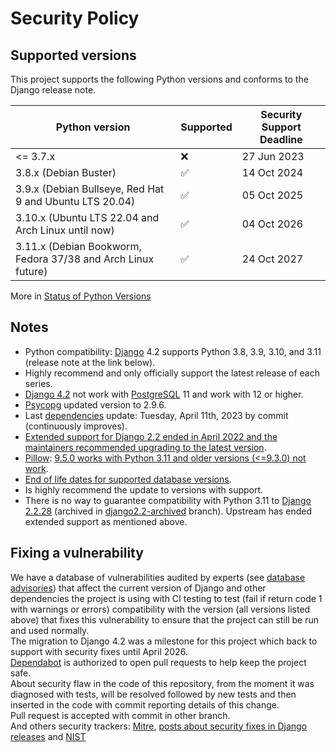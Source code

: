 # Security Policy

## Supported versions

This project supports the following Python versions and conforms to the Django release note.

| Python version                                                   | Supported          | Security Support Deadline |
|------------------------------------------------------------------|--------------------|---------------------------|
| <= 3.7.x                                                         | :x:                | 27 Jun 2023               |
| 3.8.x  (Debian Buster)                                           | :white_check_mark: | 14 Oct 2024               |
| 3.9.x  (Debian Bullseye, Red Hat 9 and Ubuntu LTS 20.04)         | :white_check_mark: | 05 Oct 2025               |
| 3.10.x (Ubuntu LTS 22.04 and Arch Linux until now)               | :white_check_mark: | 04 Oct 2026               |
| 3.11.x (Debian Bookworm, Fedora 37/38 and Arch Linux future)     | :white_check_mark: | 24 Oct 2027               |

More in [Status of Python Versions](https://devguide.python.org/versions/)

## Notes

- Python compatibility: [Django](https://www.djangoproject.com/start/overview/) 4.2 supports Python 3.8, 3.9, 3.10, and 3.11 (release note at the link below).
- Highly recommend and only officially support the latest release of each series.
- [Django 4.2](https://docs.djangoproject.com/en/4.2/releases/4.2/) not work with [PostgreSQL](https://www.postgresql.org/) 11 and work with 12 or higher.
- [Psycopg](https://github.com/psycopg/psycopg2) updated version to 2.9.6.
- Last [dependencies](https://github.com/leandrocunha526/client-manager/commit/a8ca0a6cd54e264fce9c5f1496f5053d382f949d) update: Tuesday, April 11th, 2023 by commit (continuously improves).
- [Extended support for Django 2.2 ended in April 2022 and the maintainers recommended upgrading to the latest version](https://www.djangoproject.com/weblog/2022/apr/11/security-releases/).
- [Pillow](https://github.com/python-pillow/Pillow): [9.5.0 works with Python 3.11 and older versions (<=9.3.0) not work](https://github.com/python-pillow/Pillow/issues/6575).
- [End of life dates for supported database versions](https://code.djangoproject.com/wiki/SupportedDatabaseVersions).
- Is highly recommend the update to versions with support.
- There is no way to guarantee compatibility with Python 3.11 to [Django 2.2.28](https://docs.djangoproject.com/en/4.1/releases/2.2/) (archived in [django2.2-archived](https://github.com/leandrocunha526/client-manager/tree/django2.2-archived) branch). Upstream has ended extended support as mentioned above.

## Fixing a vulnerability

We have a database of vulnerabilities audited by experts (see [database advisories](https://github.com/advisories/)) that affect the current version of Django and other dependencies the project is using with CI testing to test (fail if return code 1 with warnings or errors) compatibility with the version (all versions listed above) that fixes this vulnerability to ensure that the project can still be run and used normally.  
The migration to Django 4.2 was a milestone for this project which back to support with security fixes until April 2026.  
[Dependabot](https://github.com/dependabot) is authorized to open pull requests to help keep the project safe.  
About security flaw in the code of this repository, from the moment it was diagnosed with tests, will be resolved followed by new tests and then inserted in the code with commit reporting details of this change.  
Pull request is accepted with commit in other branch.  
And others security trackers: [Mitre](https://cve.mitre.org/), [posts about security fixes in Django releases](https://www.djangoproject.com/weblog/) and [NIST](https://nvd.nist.gov/)
